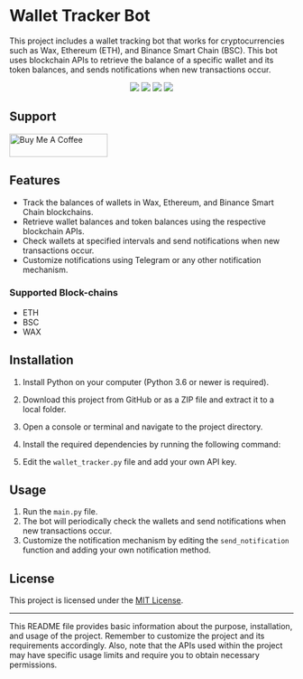 # Wallet Tracker Bot

This project includes a wallet tracking bot that works for cryptocurrencies such as Wax, Ethereum (ETH), and Binance Smart Chain (BSC). This bot uses blockchain APIs to retrieve the balance of a specific wallet and its token balances, and sends notifications when new transactions occur.

<p align="center">
    <img src="https://img.shields.io/github/languages/top/dorukyy/telegram-wallet-tracker">
    <img src="https://img.shields.io/github/stars/dorukyy/telegram-wallet-tracker">
    <img src="https://img.shields.io/github/forks/dorukyy/telegram-wallet-tracker"> 
    <img src="https://img.shields.io/github/last-commit/dorukyy/telegram-wallet-tracker">
</p>

## Support

<a href="https://www.buymeacoffee.com/dorkyy" target="_blank"><img src="https://cdn.buymeacoffee.com/buttons/default-yellow.png" alt="Buy Me A Coffee" height="41" width="174"></a>

## Features

- Track the balances of wallets in Wax, Ethereum, and Binance Smart Chain blockchains.
- Retrieve wallet balances and token balances using the respective blockchain APIs.
- Check wallets at specified intervals and send notifications when new transactions occur.
- Customize notifications using Telegram or any other notification mechanism.

### Supported Block-chains
- ETH
- BSC
- WAX

## Installation

1. Install Python on your computer (Python 3.6 or newer is required).
2. Download this project from GitHub or as a ZIP file and extract it to a local folder.
3. Open a console or terminal and navigate to the project directory.
4. Install the required dependencies by running the following command:

5. Edit the `wallet_tracker.py` file and add your own API key.

## Usage

1. Run the `main.py` file.
2. The bot will periodically check the wallets and send notifications when new transactions occur.
3. Customize the notification mechanism by editing the `send_notification` function and adding your own notification method.


## License

This project is licensed under the [MIT License](LICENSE).

---

This README file provides basic information about the purpose, installation, and usage of the project. Remember to customize the project and its requirements accordingly. Also, note that the APIs used within the project may have specific usage limits and require you to obtain necessary permissions.

